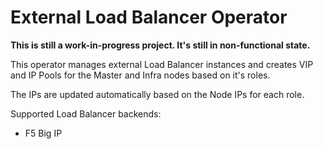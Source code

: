 # External Load Balancer Operator

**This is still a work-in-progress project. It's still in non-functional state.**

This operator manages external Load Balancer instances and creates VIP and IP Pools for the Master and Infra nodes based on it's roles.

The IPs are updated automatically based on the Node IPs for each role.

Supported Load Balancer backends:

* F5 Big IP

